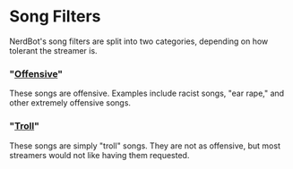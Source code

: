 # Song Filters
NerdBot's song filters are split into two categories, depending on how tolerant the streamer is.

### "[Offensive](offensive.json)"
These songs are offensive. Examples include racist songs, "ear rape," and other extremely offensive songs.

### "[Troll](troll.json)"
These songs are simply "troll" songs. They are not as offensive, but most streamers would not like having them requested.
